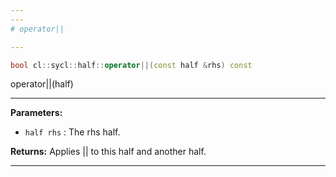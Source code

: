 ```yaml
---
---
# operator||

---
```


```cpp
bool cl::sycl::half::operator||(const half &rhs) const
```


operator||(half) 


---
**Parameters:**

 - `half rhs`
: The rhs half. 

**Returns:** Applies || to this half and another half. 

---
